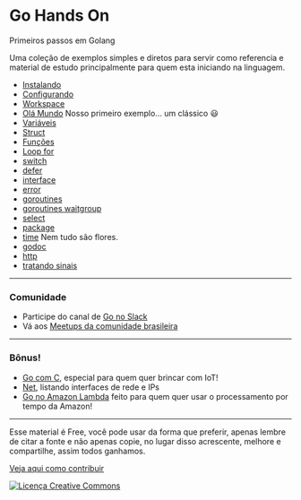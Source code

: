 # Go Hands On

Primeiros passos em Golang

Uma coleção de exemplos simples e diretos para servir como referencia e material de estudo principalmente para quem esta iniciando na linguagem.

- [Instalando](instalando.md)
- [Configurando](configurando.md)
- [Workspace](workspace.md)
- [Olá Mundo](ola_mundo.md) Nosso primeiro exemplo... um clássico :smiley:
- [Variáveis](variaveis.md)
- [Struct](struct.md)
- [Funções](funcoes.md)
- [Loop for](for.md)
- [switch](switch.md)
- [defer](defer.md)
- [interface](interface.md)
- [error](error.md)
- [goroutines](goroutines.md)
- [goroutines waitgroup](goroutines_waitgroup.md)
- [select](select.md)
- [package](package.md)
- [time](time.md) Nem tudo são flores.
- [godoc](godoc.md)
- [http](http.md)
- [tratando sinais](signals.md)

---
### Comunidade

- Participe do canal de [Go no Slack](https://invite.slack.golangbridge.org)
- Vá aos [Meetups da comunidade brasileira](https://www.meetup.com/pt-BR/golangbr/)

---
### Bônus!
- [Go com C](go_com_c.md), especial para quem quer brincar com IoT!
- [Net](net.md), listando interfaces de rede e IPs
- [Go no Amazon Lambda](https://github.com/apex/apex) feito para quem quer usar o processamento por tempo da Amazon!

---
Esse material é Free, você pode usar da forma que preferir, apenas lembre de citar a fonte e não apenas copie, no lugar disso acrescente, melhore e compartilhe, assim todos ganhamos.

[Veja aqui como contribuir](CONTRIBUTING.md)

<a rel="license" href="http://creativecommons.org/licenses/by-sa/4.0/"><img alt="Licença Creative Commons" style="border-width:0" src="https://i.creativecommons.org/l/by-sa/4.0/88x31.png" /></a>
